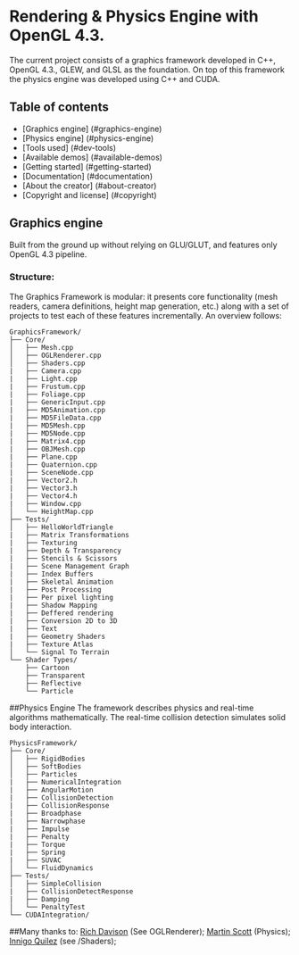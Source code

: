 # Rendering  & Physics Engine with OpenGL 4.3.

The current project consists of a graphics framework developed in C++, OpenGL 4.3., GLEW, and GLSL as the foundation. On top of this framework the physics engine was developed using C++ and CUDA. 

## Table of contents

- [Graphics engine] (#graphics-engine)
- [Physics engine] (#physics-engine)
- [Tools used] (#dev-tools)
- [Available demos] (#available-demos)
- [Getting started] (#getting-started)
- [Documentation] (#documentation)
- [About the creator] (#about-creator)
- [Copyright and license] (#copyright)

## Graphics engine
 Built from the ground up without relying on GLU/GLUT, and features only OpenGL 4.3 pipeline.
### Structure:
 The Graphics Framework is modular: it presents core functionality (mesh readers, camera definitions, height map generation, etc.) along with a set of projects to test each of these features incrementally. An overview follows:
 
 
```
GraphicsFramework/
├── Core/
│   ├── Mesh.cpp
│   ├── OGLRenderer.cpp
│   ├── Shaders.cpp
|   ├── Camera.cpp
|   ├── Light.cpp
|   ├── Frustum.cpp
|   ├── Foliage.cpp
|   ├── GenericInput.cpp
|   ├── MD5Animation.cpp
|   ├── MD5FileData.cpp
|   ├── MD5Mesh.cpp
|   ├── MD5Node.cpp
|   ├── Matrix4.cpp
|   ├── OBJMesh.cpp
|   ├── Plane.cpp
|   ├── Quaternion.cpp
|   ├── SceneNode.cpp
|   ├── Vector2.h
|   ├── Vector3.h
|   ├── Vector4.h
|   ├── Window.cpp
│   └── HeightMap.cpp
├── Tests/
│   ├── HelloWorldTriangle
|   ├── Matrix Transformations
|   ├── Texturing
|   ├── Depth & Transparency
|   ├── Stencils & Scissors
|   ├── Scene Management Graph
|   ├── Index Buffers
|   ├── Skeletal Animation
|   ├── Post Processing
|   ├── Per pixel lighting
|   ├── Shadow Mapping
|   ├── Deffered rendering
|   ├── Conversion 2D to 3D
|   ├── Text
|   ├── Geometry Shaders
|   ├── Texture Atlas
│   └── Signal To Terrain
└── Shader Types/
    ├── Cartoon
    ├── Transparent
    ├── Reflective
    └── Particle
```

##Physics Engine
The framework describes physics and real-time algorithms mathematically. The real-time collision detection simulates solid body interaction.
```
PhysicsFramework/
├── Core/
│   ├── RigidBodies
│   ├── SoftBodies
│   ├── Particles
|   ├── NumericalIntegration
|   ├── AngularMotion
|   ├── CollisionDetection
|   ├── CollisionResponse
|   ├── Broadphase
|   ├── Narrowphase
|   ├── Impulse
|   ├── Penalty
|   ├── Torque
|   ├── Spring
|   ├── SUVAC
│   └── FluidDynamics
├── Tests/
│   ├── SimpleCollision
|   ├── CollisionDetectResponse
|   ├── Damping
│   └── PenaltyTest
└── CUDAIntegration/
```
 
 ##Many thanks to: 
 [Rich Davison](https://twitter.com/yOUKAYJAY) (See OGLRenderer);
 [Martin Scott](http://martinscottgameeng.tumblr.com/) (Physics);
 [Innigo Quilez](http://iquilezles.org/default.html) (see /Shaders);


